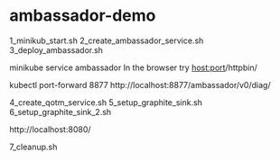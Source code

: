 # ambassador-demo

1_minikub_start.sh
2_create_ambassador_service.sh
3_deploy_ambassador.sh

minikube service ambassador
In the browser try <host:port>/httpbin/

kubectl port-forward <ambassador-pod> 8877
http://localhost:8877/ambassador/v0/diag/

4_create_qotm_service.sh
5_setup_graphite_sink.sh
6_setup_graphite_sink_2.sh

http://localhost:8080/

7_cleanup.sh
